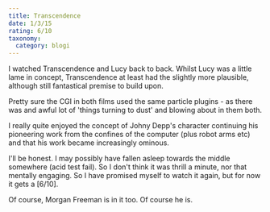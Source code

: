 ```yaml
---
title: Transcendence
date: 1/3/15
rating: 6/10
taxonomy:
  category: blogi
---
```


I watched Transcendence and Lucy back to back.  Whilst Lucy was a little lame in concept, Transcendence at least had the slightly more plausible, although still fantastical premise to build upon.

Pretty sure the CGI in both films used the same particle plugins - as there was and awful lot of 'things turning to dust' and blowing about in them both.  

I really quite enjoyed the concept of Johny Depp's character continuing his pioneering work from the confines of the computer (plus robot arms etc) and that his work became increasingly ominous.

I'll be honest. I may possibly have fallen asleep towards the middle somewhere (acid test fail).  So I don't think it was thrill a minute, nor that mentally engaging. So I have promised myself to watch it again, but for now it gets a [6/10].

Of course, Morgan Freeman is in it too. Of course he is.
